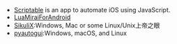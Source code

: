 - [Scriptable](https://scriptable.app/) is an app to automate iOS using JavaScript.  
- [LuaMiraiForAndroid](https://github.com/only52607/LuaMiraiForAndroid)  
- [SikuliX](https://github.com/RaiMan/SikuliX1):Windows, Mac or some Linux/Unix上帝之眼    
- [pyautogui](https://github.com/asweigart/pyautogui):Windows, macOS, and Linux  
